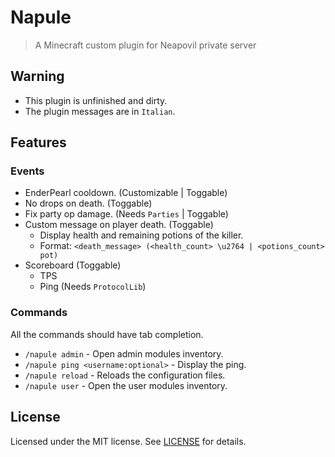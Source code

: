 # Napule

> A Minecraft custom plugin for Neapovil private server

## Warning

- This plugin is unfinished and dirty.
- The plugin messages are in `Italian`.

## Features

### Events

- EnderPearl cooldown. (Customizable | Toggable)
- No drops on death. (Toggable)
- Fix party op damage. (Needs `Parties` | Toggable)
- Custom message on player death. (Toggable)
  - Display health and remaining potions of the killer.
  - Format: `<death_message> (<health_count> \u2764 | <potions_count> pot)`
- Scoreboard (Toggable)
  - TPS
  - Ping (Needs `ProtocolLib`)

### Commands

All the commands should have tab completion.

- `/napule admin` - Open admin modules inventory.
- `/napule ping <username:optional>` - Display the ping.
- `/napule reload` - Reloads the configuration files.
- `/napule user` - Open the user modules inventory.

## License

Licensed under the MIT license. See [LICENSE](LICENSE) for details.

